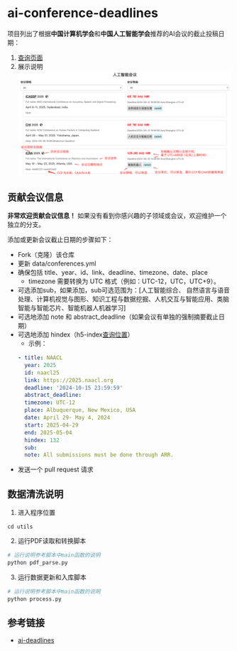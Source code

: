 # ai-conference-deadlines
项目列出了根据**中国计算机学会**和**中国人工智能学会**推荐的AI会议的截止投稿日期：
1. [查询页面](https://www.aihomecaring.com/?conference/)
2. 展示说明
![ai-conference-dealines-demo.png](assets%2Fai-conference-dealines-demo.png)

## 贡献会议信息

**非常欢迎贡献会议信息！** 如果没有看到你感兴趣的子领域或会议，欢迎维护一个独立的分支。

添加或更新会议截止日期的步骤如下：

- Fork（克隆）该仓库
- 更新 data/conferences.yml
- 确保包括 title、year、id、link、deadline、timezone、date、place
   + timezone 需要转换为 UTC 格式（例如：UTC-12，UTC，UTC+9）。
- 可选添加sub，如果添加，sub可选范围为：[人工智能综合、 自然语言与语音处理、计算机视觉与图形、知识工程与数据挖掘、人机交互与智能应用、类脑智能与智能芯片、智能机器人机器学习]
- 可选地添加 note 和 abstract_deadline（如果会议有单独的强制摘要截止日期）
- 可选地添加 hindex（h5-index[查询位置](https://scholar.google.com/citations?view_op=top_venues&vq=eng)）
  - 示例：
  ```yaml
  - title: NAACL
    year: 2025
    id: naacl25
    link: https://2025.naacl.org
    deadline: '2024-10-15 23:59:59'
    abstract_deadline: 
    timezone: UTC-12
    place: Albuquerque, New Mexico, USA
    date: April 29- May 4, 2024
    start: 2025-04-29
    end: 2025-05-04
    hindex: 132
    sub: 
    note: All submissions must be done through ARR.
  ```
- 发送一个 pull request 请求

## 数据清洗说明
1. 进入程序位置
```shell
cd utils
```
2. 运行PDF读取和转换脚本
```python
# 运行说明参考脚本中main函数的说明
python pdf_parse.py
```
3. 运行数据更新和入库脚本
```python
# 运行说明参考脚本中main函数的说明
python process.py
```

## 参考链接
- [ai-deadlines](https://github.com/paperswithcode/ai-deadlines)
